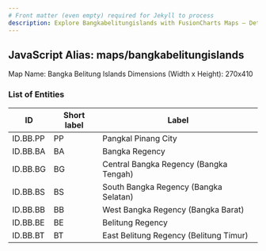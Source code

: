 ```yaml
---
# Front matter (even empty) required for Jekyll to process
description: Explore Bangkabelitungislands with FusionCharts Maps – Detailed features for seamless integration. Try now & enhance your data visualization today! 
---
```


## JavaScript Alias: maps/bangkabelitungislands

Map Name: Bangka Belitung Islands
Dimensions (Width x Height): 270x410





### List of Entities

ID | Short label | Label
---|---|---|
ID.BB.PP|PP|Pangkal Pinang City
ID.BB.BA|BA|Bangka Regency
ID.BB.BG|BG|Central Bangka Regency (Bangka Tengah)
ID.BB.BS|BS|South Bangka Regency (Bangka Selatan)
ID.BB.BB|BB|West Bangka Regency (Bangka Barat)
ID.BB.BE|BE|Belitung Regency
ID.BB.BT|BT|East Belitung Regency (Belitung Timur)